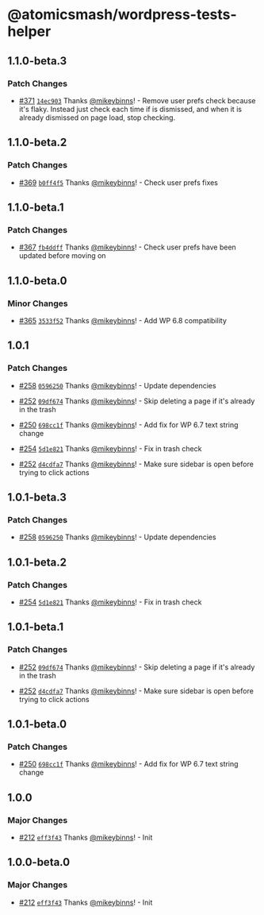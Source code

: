 # @atomicsmash/wordpress-tests-helper

## 1.1.0-beta.3

### Patch Changes

- [#371](https://github.com/AtomicSmash/packages/pull/371) [`14ec903`](https://github.com/AtomicSmash/packages/commit/14ec903e6dc6e4ce02d0e518310a981ec440d741) Thanks [@mikeybinns](https://github.com/mikeybinns)! - Remove user prefs check because it's flaky. Instead just check each time if is dismissed, and when it is already dismissed on page load, stop checking.

## 1.1.0-beta.2

### Patch Changes

- [#369](https://github.com/AtomicSmash/packages/pull/369) [`b0ff4f5`](https://github.com/AtomicSmash/packages/commit/b0ff4f5f6e7cbb77b9ae03324ccd9a6f4b217462) Thanks [@mikeybinns](https://github.com/mikeybinns)! - Check user prefs fixes

## 1.1.0-beta.1

### Patch Changes

- [#367](https://github.com/AtomicSmash/packages/pull/367) [`fb4ddff`](https://github.com/AtomicSmash/packages/commit/fb4ddfffc6fdc471a9f8108a48a9a4f05978cdee) Thanks [@mikeybinns](https://github.com/mikeybinns)! - Check user prefs have been updated before moving on

## 1.1.0-beta.0

### Minor Changes

- [#365](https://github.com/AtomicSmash/packages/pull/365) [`3533f52`](https://github.com/AtomicSmash/packages/commit/3533f5251e8f464d6e858001c83395712f7b4629) Thanks [@mikeybinns](https://github.com/mikeybinns)! - Add WP 6.8 compatibility

## 1.0.1

### Patch Changes

- [#258](https://github.com/AtomicSmash/packages/pull/258) [`0596250`](https://github.com/AtomicSmash/packages/commit/05962505f7e665bb61d7c603fa5ad2fc6f937280) Thanks [@mikeybinns](https://github.com/mikeybinns)! - Update dependencies

- [#252](https://github.com/AtomicSmash/packages/pull/252) [`09df674`](https://github.com/AtomicSmash/packages/commit/09df6746974068ab1ccb1912834f6236780bf37c) Thanks [@mikeybinns](https://github.com/mikeybinns)! - Skip deleting a page if it's already in the trash

- [#250](https://github.com/AtomicSmash/packages/pull/250) [`698cc1f`](https://github.com/AtomicSmash/packages/commit/698cc1f3868b46895cd7b2d5f6f0d27e77dd3de8) Thanks [@mikeybinns](https://github.com/mikeybinns)! - Add fix for WP 6.7 text string change

- [#254](https://github.com/AtomicSmash/packages/pull/254) [`5d1e821`](https://github.com/AtomicSmash/packages/commit/5d1e8213a5f9ce872d2009a367c9bac3a6ea00ab) Thanks [@mikeybinns](https://github.com/mikeybinns)! - Fix in trash check

- [#252](https://github.com/AtomicSmash/packages/pull/252) [`d4cdfa7`](https://github.com/AtomicSmash/packages/commit/d4cdfa79668ada8b0b1828d7c5eb59f3e557b670) Thanks [@mikeybinns](https://github.com/mikeybinns)! - Make sure sidebar is open before trying to click actions

## 1.0.1-beta.3

### Patch Changes

- [#258](https://github.com/AtomicSmash/packages/pull/258) [`0596250`](https://github.com/AtomicSmash/packages/commit/05962505f7e665bb61d7c603fa5ad2fc6f937280) Thanks [@mikeybinns](https://github.com/mikeybinns)! - Update dependencies

## 1.0.1-beta.2

### Patch Changes

- [#254](https://github.com/AtomicSmash/packages/pull/254) [`5d1e821`](https://github.com/AtomicSmash/packages/commit/5d1e8213a5f9ce872d2009a367c9bac3a6ea00ab) Thanks [@mikeybinns](https://github.com/mikeybinns)! - Fix in trash check

## 1.0.1-beta.1

### Patch Changes

- [#252](https://github.com/AtomicSmash/packages/pull/252) [`09df674`](https://github.com/AtomicSmash/packages/commit/09df6746974068ab1ccb1912834f6236780bf37c) Thanks [@mikeybinns](https://github.com/mikeybinns)! - Skip deleting a page if it's already in the trash

- [#252](https://github.com/AtomicSmash/packages/pull/252) [`d4cdfa7`](https://github.com/AtomicSmash/packages/commit/d4cdfa79668ada8b0b1828d7c5eb59f3e557b670) Thanks [@mikeybinns](https://github.com/mikeybinns)! - Make sure sidebar is open before trying to click actions

## 1.0.1-beta.0

### Patch Changes

- [#250](https://github.com/AtomicSmash/packages/pull/250) [`698cc1f`](https://github.com/AtomicSmash/packages/commit/698cc1f3868b46895cd7b2d5f6f0d27e77dd3de8) Thanks [@mikeybinns](https://github.com/mikeybinns)! - Add fix for WP 6.7 text string change

## 1.0.0

### Major Changes

- [#212](https://github.com/AtomicSmash/packages/pull/212) [`eff3f43`](https://github.com/AtomicSmash/packages/commit/eff3f43075eb5d3d181f2596251a756eeac82bc9) Thanks [@mikeybinns](https://github.com/mikeybinns)! - Init

## 1.0.0-beta.0

### Major Changes

- [#212](https://github.com/AtomicSmash/packages/pull/212) [`eff3f43`](https://github.com/AtomicSmash/packages/commit/eff3f43075eb5d3d181f2596251a756eeac82bc9) Thanks [@mikeybinns](https://github.com/mikeybinns)! - Init
